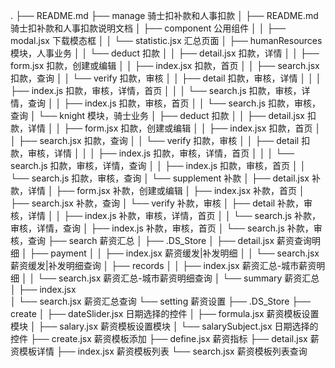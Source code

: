 .
├── README.md
├── manage                                      骑士扣补款和人事扣款
│   ├── README.md                               骑士扣补款和人事扣款说明文档
│   ├── component                               公用组件
│   │   ├── modal.jsx                           下载模态框
│   │   └── statistic.jsx                       汇总页面
│   ├── humanResources                          模块，人事业务
│   │   └── deduct                              扣款
│   │       ├── detail.jsx                      扣款，详情
│   │       ├── form.jsx                        扣款，创建或编辑
│   │       ├── index.jsx                       扣款，首页
│   │       ├── search.jsx                      扣款，查询
│   │       └── verify                          扣款，审核
│   │           ├── detail                      扣款，审核，详情
│   │           │   ├── index.js                扣款，审核，详情，首页
│   │           │   └── search.js               扣款，审核，详情，查询
│   │           ├── index.js                    扣款，审核，首页
│   │           └── search.js                   扣款，审核，查询
│   └── knight                                  模块，骑士业务
│       ├── deduct                              扣款
│       │   ├── detail.jsx                      扣款，详情
│       │   ├── form.jsx                        扣款，创建或编辑
│       │   ├── index.jsx                       扣款，首页
│       │   ├── search.jsx                      扣款，查询
│       │   └── verify                          扣款，审核
│       │       ├── detail                      扣款，审核，详情
│       │       │   ├── index.js                扣款，审核，详情，首页
│       │       │   └── search.js               扣款，审核，详情，查询
│       │       ├── index.js                    扣款，审核，首页
│       │       └── search.js                   扣款，审核，查询
│       └── supplement                          补款
│           ├── detail.jsx                      补款，详情
│           ├── form.jsx                        补款，创建或编辑
│           ├── index.jsx                       补款，首页
│           ├── search.jsx                      补款，查询
│           └── verify                          补款，审核
│               ├── detail                      补款，审核，详情
│               │   ├── index.js                补款，审核，详情，首页
│               │   └── search.js               补款，审核，详情，查询
│               ├── index.js                    补款，审核，首页
│               └── search.js                   补款，审核，查询
├── search                                      薪资汇总
│   ├── .DS_Store
│   ├── detail.jsx                              薪资查询明细
│   ├── payment
│   │   ├── index.jsx                           薪资缓发|补发明细
│   │   └── search.jsx                          薪资缓发|补发明细查询
│   ├── records
│   │   ├── index.jsx                           薪资汇总-城市薪资明细
│   │   └── search.jsx                          薪资汇总-城市薪资明细查询
│   └── summary                                 薪资汇总
│       ├── index.jsx                   
│       └── search.jsx                          薪资汇总查询
└── setting                                     薪资设置
    ├── .DS_Store
    ├── create
    │   ├── dateSlider.jsx                      日期选择的控件
    │   ├── formula.jsx                         薪资模板设置模块
    │   ├── salary.jsx                          薪资模板设置模块
    │   └── salarySubject.jsx                   日期选择的控件
    ├── create.jsx                              薪资模板添加
    ├── define.jsx                              薪资指标
    ├── detail.jsx                              薪资模板详情
    ├── index.jsx                               薪资模板列表
    └── search.jsx                              薪资模板列表查询